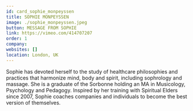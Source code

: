 ```yaml
---
id: card_sophie_monpeyssen
title: SOPHIE MONPEYSSEN
image: ./sophie_monpeyssen.jpeg
button: MESSAGE FROM SOPHIE
link: https://vimeo.com/414707207
order: 1
company:
websites: []
location: London, UK
---
```


Sophie has devoted herself to the study of healthcare philosophies and practices that harmonize mind, body and spirit, including sophrology and massage. She is a graduate of the Sorbonne holding an MA in Musicology, Psychology and Pedagogy. Inspired by her training with Spiritual Elders since 2007, Sophie coaches companies and individuals to become the best version of themselves.
